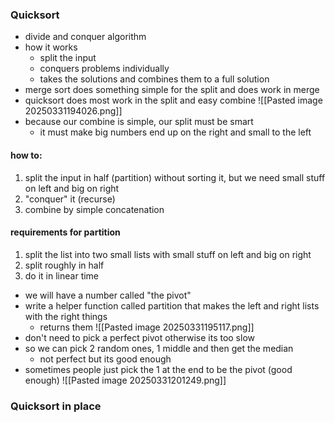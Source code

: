 ### Quicksort
- divide and conquer algorithm
- how it works
	- split the input
	- conquers problems individually
	- takes the solutions and combines them to a full solution
- merge sort does something simple for the split and does work in merge
- quicksort does most work in the split and easy combine 
![[Pasted image 20250331194026.png]]
- because our combine is simple, our split must be smart
	- it must make big numbers end up on the right and small to the left 

#### how to:
1. split the input in half (partition) without sorting it, but we need small stuff on left and big on right
2. "conquer" it (recurse)
3. combine by simple concatenation 

#### requirements for partition 
1. split the list into two small lists with small stuff on left and big on right
2. split roughly in half 
3. do it in linear time 

- we will have a number called "the pivot"
- write a helper function called partition that makes the left and right lists with the right things
	- returns them
![[Pasted image 20250331195117.png]]
- don't need to pick a perfect pivot otherwise its too slow
- so we can pick 2 random ones, 1 middle and then get the median
	- not perfect but its good enough
- sometimes people just pick the 1 at the end to be the pivot (good enough)
![[Pasted image 20250331201249.png]]

### Quicksort in place

